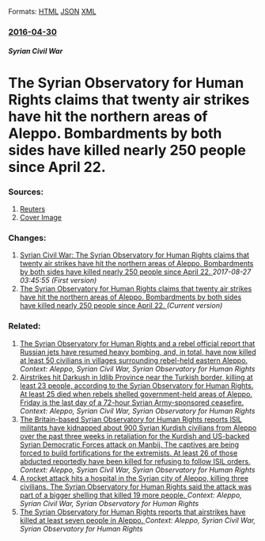 
Formats: [HTML](/news/2016/04/30/the-syrian-observatory-for-human-rights-claims-that-twenty-air-strikes-have-hit-the-northern-areas-of-aleppo-bombardments-by-both-sides-hav.html)  [JSON](/news/2016/04/30/the-syrian-observatory-for-human-rights-claims-that-twenty-air-strikes-have-hit-the-northern-areas-of-aleppo-bombardments-by-both-sides-hav.json)  [XML](/news/2016/04/30/the-syrian-observatory-for-human-rights-claims-that-twenty-air-strikes-have-hit-the-northern-areas-of-aleppo-bombardments-by-both-sides-hav.xml)  

### [2016-04-30](/news/2016/04/30/index.md)

##### Syrian Civil War
# The Syrian Observatory for Human Rights claims that twenty air strikes have hit the northern areas of Aleppo. Bombardments by both sides have killed nearly 250 people since April 22. 




### Sources:

1. [Reuters](https://www.reuters.com/article/us-mideast-crisis-syria-aleppo-idUSKCN0XR08B)
1. [Cover Image](https://s3.reutersmedia.net/resources/r/?m=02&d=20160430&t=2&i=1135214609&w=&fh=545px&fw=&ll=&pl=&sq=&r=LYNXNPEC3T04M)

### Changes:

1. [Syrian Civil War: The Syrian Observatory for Human Rights claims that twenty air strikes have hit the northern areas of Aleppo. Bombardments by both sides have killed nearly 250 people since April 22. ](/news/2016/04/30/syrian-civil-war-the-syrian-observatory-for-human-rights-claims-that-twenty-air-strikes-have-hit-the-northern-areas-of-aleppo-bombardments.md) _2017-08-27 03:45:55 (First version)_
1. [The Syrian Observatory for Human Rights claims that twenty air strikes have hit the northern areas of Aleppo. Bombardments by both sides have killed nearly 250 people since April 22. ](/news/2016/04/30/the-syrian-observatory-for-human-rights-claims-that-twenty-air-strikes-have-hit-the-northern-areas-of-aleppo-bombardments-by-both-sides-hav.md) _(Current version)_

### Related:

1. [The Syrian Observatory for Human Rights and a rebel official report that Russian jets have resumed heavy bombing, and, in total, have now killed at least 50 civilians in villages surrounding rebel-held eastern Aleppo. ](/news/2016/10/11/the-syrian-observatory-for-human-rights-and-a-rebel-official-report-that-russian-jets-have-resumed-heavy-bombing-and-in-total-have-now-ki.md) _Context: Aleppo, Syrian Civil War, Syrian Observatory for Human Rights_
2. [Airstrikes hit Darkush in Idlib Province near the Turkish border, killing at least 23 people, according to the Syrian Observatory for Human Rights. At least 25 died when rebels shelled government-held areas of Aleppo. Friday is the last day of a 72-hour Syrian Army-sponsored ceasefire. ](/news/2016/07/8/airstrikes-hit-darkush-in-idlib-province-near-the-turkish-border-killing-at-least-23-people-according-to-the-syrian-observatory-for-human.md) _Context: Aleppo, Syrian Civil War, Syrian Observatory for Human Rights_
3. [The Britain-based Syrian Observatory for Human Rights reports ISIL militants have kidnapped about 900 Syrian Kurdish civilians from Aleppo over the past three weeks in retaliation for the Kurdish and US-backed Syrian Democratic Forces attack on Manbij. The captives are being forced to build fortifications for the extremists. At least 26 of those abducted reportedly have been killed for refusing to follow ISIL orders. ](/news/2016/06/24/the-britain-based-syrian-observatory-for-human-rights-reports-isil-militants-have-kidnapped-about-900-syrian-kurdish-civilians-from-aleppo-o.md) _Context: Aleppo, Syrian Civil War, Syrian Observatory for Human Rights_
4. [A rocket attack hits a hospital in the Syrian city of Aleppo, killing three civilians. The Syrian Observatory for Human Rights said the attack was part of a bigger shelling that killed 19 more people. ](/news/2016/05/3/a-rocket-attack-hits-a-hospital-in-the-syrian-city-of-aleppo-killing-three-civilians-the-syrian-observatory-for-human-rights-said-the-atta.md) _Context: Aleppo, Syrian Civil War, Syrian Observatory for Human Rights_
5. [The Syrian Observatory for Human Rights reports that airstrikes have killed at least seven people in Aleppo. ](/news/2016/04/22/the-syrian-observatory-for-human-rights-reports-that-airstrikes-have-killed-at-least-seven-people-in-aleppo.md) _Context: Aleppo, Syrian Civil War, Syrian Observatory for Human Rights_
